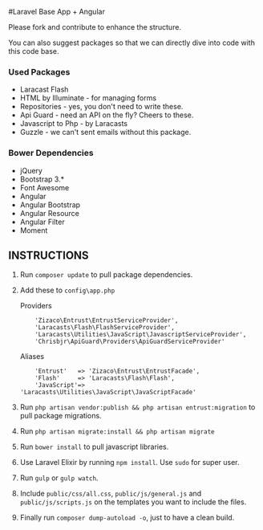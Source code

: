 #Laravel Base App + Angular

Please fork and contribute to enhance the structure. 

You can also suggest packages so that we can directly dive into code with this code base.

### Used Packages
- Laracast Flash
- HTML by Illuminate - for managing forms
- Repositories - yes, you don't need to write these.
- Api Guard - need an API on the fly? Cheers to these.
- Javascript to Php - by Laracasts
- Guzzle - we can't sent emails without this package.

### Bower Dependencies
- jQuery
- Bootstrap 3.*
- Font Awesome
- Angular
- Angular Bootstrap
- Angular Resource
- Angular Filter
- Moment


## INSTRUCTIONS
1. Run ```composer update``` to pull package dependencies.
2. Add these to ```config\app.php```

    Providers
    ```
        'Zizaco\Entrust\EntrustServiceProvider',
        'Laracasts\Flash\FlashServiceProvider',
        'Laracasts\Utilities\JavaScript\JavascriptServiceProvider',
        'Chrisbjr\ApiGuard\Providers\ApiGuardServiceProvider'
    ```
    Aliases
    ```
        'Entrust'   => 'Zizaco\Entrust\EntrustFacade',
        'Flash'     => 'Laracasts\Flash\Flash',
        'JavaScript'=> 'Laracasts\Utilities\JavaScript\JavaScriptFacade'
    ```

3. Run ```php artisan vendor:publish && php artisan entrust:migration``` to pull package migrations.
4. Run ```php artisan migrate:install && php artisan migrate```
5. Run ```bower install``` to pull javascript libraries.
6. Use Laravel Elixir by running ```npm install```. Use ```sudo``` for super user.
7. Run ```gulp``` or ```gulp watch```.
8. Include ```public/css/all.css```, ```public/js/general.js``` and ```public/js/scripts.js``` on the templates you want to include the files.
9. Finally run ```composer dump-autoload -o```, just to have a clean build.





